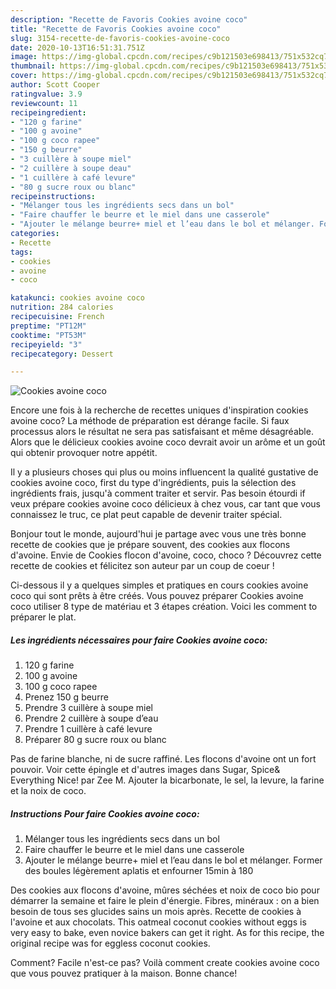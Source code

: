 ```yaml
---
description: "Recette de Favoris Cookies avoine coco"
title: "Recette de Favoris Cookies avoine coco"
slug: 3154-recette-de-favoris-cookies-avoine-coco
date: 2020-10-13T16:51:31.751Z
image: https://img-global.cpcdn.com/recipes/c9b121503e698413/751x532cq70/cookies-avoine-coco-photo-principale-de-la-recette.jpg
thumbnail: https://img-global.cpcdn.com/recipes/c9b121503e698413/751x532cq70/cookies-avoine-coco-photo-principale-de-la-recette.jpg
cover: https://img-global.cpcdn.com/recipes/c9b121503e698413/751x532cq70/cookies-avoine-coco-photo-principale-de-la-recette.jpg
author: Scott Cooper
ratingvalue: 3.9
reviewcount: 11
recipeingredient:
- "120 g farine"
- "100 g avoine"
- "100 g coco rapee"
- "150 g beurre"
- "3 cuillère à soupe miel"
- "2 cuillère à soupe deau"
- "1 cuillère à café levure"
- "80 g sucre roux ou blanc"
recipeinstructions:
- "Mélanger tous les ingrédients secs dans un bol"
- "Faire chauffer le beurre et le miel dans une casserole"
- "Ajouter le mélange beurre+ miel et l’eau dans le bol et mélanger. Former des boules légèrement aplatis et enfourner 15min à 180"
categories:
- Recette
tags:
- cookies
- avoine
- coco

katakunci: cookies avoine coco 
nutrition: 284 calories
recipecuisine: French
preptime: "PT12M"
cooktime: "PT53M"
recipeyield: "3"
recipecategory: Dessert

---
```



![Cookies avoine coco](https://img-global.cpcdn.com/recipes/c9b121503e698413/751x532cq70/cookies-avoine-coco-photo-principale-de-la-recette.jpg)

Encore une fois à la recherche de recettes uniques d'inspiration cookies avoine coco? La méthode de préparation est dérange facile. Si faux processus alors le résultat ne sera pas satisfaisant et même désagréable. Alors que le délicieux cookies avoine coco devrait avoir un arôme et un goût qui obtenir provoquer notre appétit.

Il y a plusieurs choses qui plus ou moins influencent la qualité gustative de cookies avoine coco, first du type d'ingrédients, puis la sélection des ingrédients frais, jusqu'à comment traiter et servir. Pas besoin étourdi if veux prépare cookies avoine coco délicieux à chez vous, car tant que vous connaissez le truc, ce plat peut capable de devenir traiter spécial.

Bonjour tout le monde, aujourd&#39;hui je partage avec vous une très bonne recette de cookies que je prépare souvent, des cookies aux flocons d&#39;avoine. Envie de Cookies flocon d&#39;avoine, coco, choco ? Découvrez cette recette de cookies et félicitez son auteur par un coup de coeur !


Ci-dessous il y a quelques simples et pratiques en cours cookies avoine coco qui sont prêts à être créés. Vous pouvez préparer Cookies avoine coco utiliser 8 type de matériau et 3 étapes création. Voici les comment to préparer le plat.

<!--inarticleads1-->

##### Les ingrédients nécessaires pour faire Cookies avoine coco:

1.  120 g farine
1.  100 g avoine
1.  100 g coco rapee
1. Prenez 150 g beurre
1. Prendre 3 cuillère à soupe miel
1. Prendre 2 cuillère à soupe d’eau
1. Prendre 1 cuillère à café levure
1. Préparer 80 g sucre roux ou blanc


Pas de farine blanche, ni de sucre raffiné. Les flocons d&#39;avoine ont un fort pouvoir. Voir cette épingle et d&#39;autres images dans Sugar, Spice&amp; Everything Nice! par Zee M. Ajouter la bicarbonate, le sel, la levure, la farine et la noix de coco. 

<!--inarticleads2-->

##### Instructions Pour faire Cookies avoine coco:

1. Mélanger tous les ingrédients secs dans un bol
1. Faire chauffer le beurre et le miel dans une casserole
1. Ajouter le mélange beurre+ miel et l’eau dans le bol et mélanger. Former des boules légèrement aplatis et enfourner 15min à 180


Des cookies aux flocons d&#39;avoine, mûres séchées et noix de coco bio pour démarrer la semaine et faire le plein d&#39;énergie. Fibres, minéraux : on a bien besoin de tous ses glucides sains un mois après. Recette de cookies à l&#39;avoine et aux chocolats. This oatmeal coconut cookies without eggs is very easy to bake, even novice bakers can get it right. As for this recipe, the original recipe was for eggless coconut cookies. 


Comment? Facile n'est-ce pas? Voilà comment create cookies avoine coco que vous pouvez pratiquer à la maison. Bonne chance!
